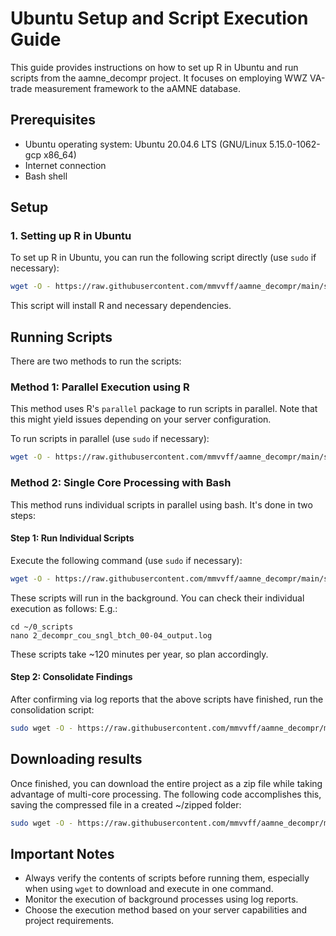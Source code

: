 # Ubuntu Setup and Script Execution Guide

This guide provides instructions on how to set up R in Ubuntu and run scripts from the aamne_decompr project. It focuses on employing WWZ VA-trade measurement framework to the aAMNE database.

## Prerequisites

- Ubuntu operating system: Ubuntu 20.04.6 LTS (GNU/Linux 5.15.0-1062-gcp x86_64)
- Internet connection
- Bash shell

## Setup

### 1. Setting up R in Ubuntu

To set up R in Ubuntu, you can run the following script directly (use `sudo` if necessary):

```bash
wget -O - https://raw.githubusercontent.com/mmvvff/aamne_decompr/main/src/0_ubuntu_example_run/0_ubuntu_setup_rserver.bash | bash
```

This script will install R and necessary dependencies.

## Running Scripts

There are two methods to run the scripts:

### Method 1: Parallel Execution using R

This method uses R's `parallel` package to run scripts in parallel. Note that this might yield issues depending on your server configuration.

To run scripts in parallel (use `sudo` if necessary):

```bash
wget -O - https://raw.githubusercontent.com/mmvvff/aamne_decompr/main/src/0_ubuntu_example_run/cou/1_ubuntu_eg_decompr_cou_prll.bash | bash
```

### Method 2: Single Core Processing with Bash

This method runs individual scripts in parallel using bash. It's done in two steps:

#### Step 1: Run Individual Scripts

Execute the following command (use `sudo` if necessary):

```bash
wget -O - https://raw.githubusercontent.com/mmvvff/aamne_decompr/main/src/0_ubuntu_example_run/cou/1_ubuntu_eg_decompr_cou_sngl_1.bash | bash
```

These scripts will run in the background. You can check their individual execution as follows:
E.g.:
```
cd ~/0_scripts
nano 2_decompr_cou_sngl_btch_00-04_output.log
```

These scripts take ~120 minutes per year, so plan accordingly.

#### Step 2: Consolidate Findings

After confirming via log reports that the above scripts have finished, run the consolidation script:

```bash
sudo wget -O - https://raw.githubusercontent.com/mmvvff/aamne_decompr/main/src/0_ubuntu_example_run/cou/1_ubuntu_eg_decompr_cou_sngl_2.bash | bash
```

## Downloading results

Once finished, you can download the entire project as a zip file while taking advantage of multi-core processing. The following code accomplishes this, saving the compressed file in a created ~/zipped folder:

```bash
sudo wget -O - https://raw.githubusercontent.com/mmvvff/aamne_decompr/main/src/0_ubuntu_example_run/3_eg_cou_zipped.bash | bash
```

## Important Notes

- Always verify the contents of scripts before running them, especially when using `wget` to download and execute in one command.
- Monitor the execution of background processes using log reports.
- Choose the execution method based on your server capabilities and project requirements.
